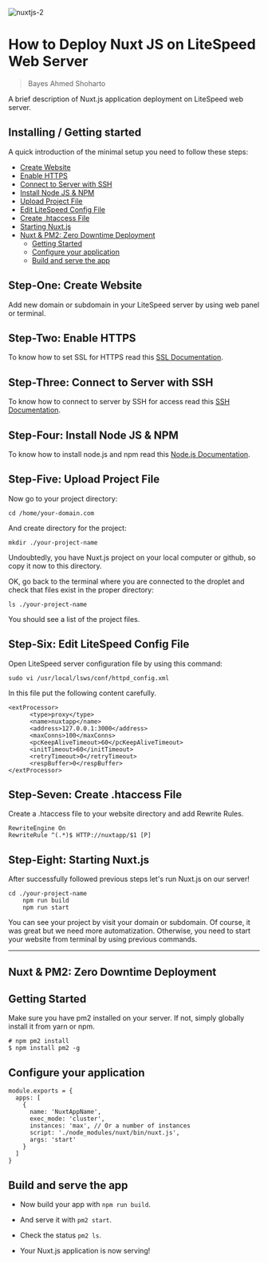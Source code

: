 ![nuxtjs-2](https://user-images.githubusercontent.com/23438431/94347848-5c4cc300-006a-11eb-9106-bc2284e39ad1.jpg)

# How to Deploy Nuxt JS on LiteSpeed Web Server
> Bayes Ahmed Shoharto

A brief description of Nuxt.js application deployment on LiteSpeed web server.

## Installing / Getting started

A quick introduction of the minimal setup you need to follow these steps:

<!-- - [Create Website](#Step-One)
- [Enable HTTPS](#Step-Two)
- [Connect to Server with SSH](#Step-Three)
- [Install Node JS & NPM](#Step-Four)
- [Upload Project File](#Step-Five)
- [Edit LiteSpeed Config File](#Step-Six)
- [Create .htaccess File](#Step-Seven)
- [Starting Nuxt.js](#Step-Eight)
- [Nuxt & PM2: Zero Downtime Deployment](#NUXT) -->



- [Create Website](#step-one--create-website)
- [Enable HTTPS](#step-two--enable-https)
- [Connect to Server with SSH](#step-three--connect-to-server-with-ssh)
- [Install Node JS & NPM](#step-four--install-node-js---npm)
- [Upload Project File](#step-five--upload-project-file)
- [Edit LiteSpeed Config File](#step-six--edit-litespeed-config-file)
- [Create .htaccess File](#step-seven--create-htaccess-file)
- [Starting Nuxt.js](#step-eight--starting-nuxtjs)
- [Nuxt & PM2: Zero Downtime Deployment](#nuxt---pm2--zero-downtime-deployment)
    - [Getting Started](#getting-started)
    - [Configure your application](#configure-your-application)
    - [Build and serve the app](#build-and-serve-the-app)

## Step-One: Create Website

Add new domain or subdomain in your LiteSpeed server by using web panel or terminal.

## Step-Two: Enable HTTPS

To know how to set SSL for HTTPS read this [SSL Documentation](CyberPanel/Configuration/SSL.md).

## Step-Three: Connect to Server with SSH 

To know how to connect to server by SSH for access read this [SSH Documentation](CyberPanel/Configuration/SSH.md).

## Step-Four: Install Node JS & NPM

To know how to install node.js and npm read this [Node.js Documentation](CyberPanel/Configuration/Node-js.md). 

## Step-Five: Upload Project File

Now go to your project directory:

```shell
cd /home/your-domain.com
```

And create directory for the project:
```shell
mkdir ./your-project-name
```

Undoubtedly, you have Nuxt.js project on your local computer or github, so copy it now to this directory.

OK, go back to the terminal where you are connected to the droplet and check that files exist in the proper directory:

```shell
ls ./your-project-name
```

You should see a list of the project files.

## Step-Six: Edit LiteSpeed Config File

Open LiteSpeed server configuration file by using this command:

```shell
sudo vi /usr/local/lsws/conf/httpd_config.xml
```

In this file put the following content carefully.

```shell
<extProcessor>
      <type>proxy</type>
      <name>nuxtapp</name>
      <address>127.0.0.1:3000</address>
      <maxConns>100</maxConns>
      <pcKeepAliveTimeout>60</pcKeepAliveTimeout>
      <initTimeout>60</initTimeout>
      <retryTimeout>0</retryTimeout>
      <respBuffer>0</respBuffer>
</extProcessor>

```

## Step-Seven: Create .htaccess File

Create a .htaccess file to your website directory and add Rewrite Rules.

```shell
RewriteEngine On
RewriteRule ^(.*)$ HTTP://nuxtapp/$1 [P]

```

## Step-Eight: Starting Nuxt.js

After successfully followed previous steps let's run Nuxt.js on our server!

```shell
cd ./your-project-name
    npm run build
    npm run start
```

You can see your project by visit your domain or subdomain. Of course, it was great but we need more automatization. Otherwise, you need to start your website from terminal by using previous commands.
***
## Nuxt & PM2: Zero Downtime Deployment

## Getting Started

Make sure you have pm2 installed on your server. If not, simply globally install it from yarn or npm.

```shell
# npm pm2 install
$ npm install pm2 -g
```

## Configure your application

```shell
module.exports = {
  apps: [
    {
      name: 'NuxtAppName',
      exec_mode: 'cluster',
      instances: 'max', // Or a number of instances
      script: './node_modules/nuxt/bin/nuxt.js',
      args: 'start'
    }
  ]
}
```

## Build and serve the app

- Now build your app with ``` npm run build ```.

- And serve it with ```pm2 start```.

- Check the status ```pm2 ls```.

- Your Nuxt.js application is now serving!

